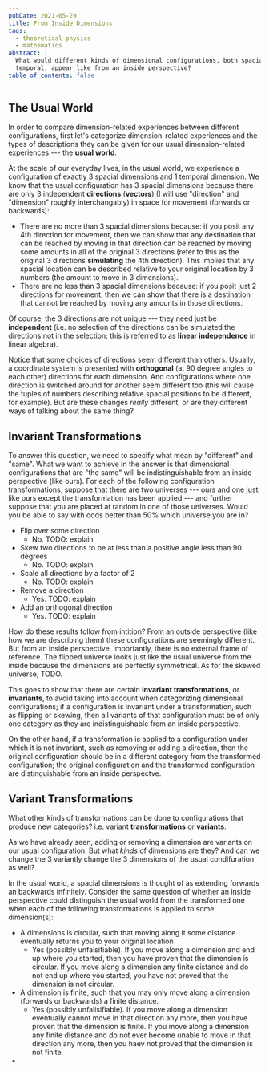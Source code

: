```yaml
---
pubDate: 2021-05-29
title: From Inside Dimensions
tags:
  - theoretical-physics
  - mathematics
abstract: |
  What would different kinds of dimensional configurations, both spacial and
  temporal, appear like from an inside perspective?
table_of_contents: false
---
```


## The Usual World

In order to compare dimension-related experiences between different
configurations, first let's categorize dimension-related experiences and the
types of descriptions they can be given for our usual dimension-related
experiences --- the **usual world**.

At the scale of our everyday lives, in the usual world, we experience a
configuration of exactly 3 spacial dimensions and 1 temporal dimension. We know
that the usual configuration has 3 spacial dimensions because there are only 3
independent **directions** (**vectors**) (I will use "direction" and "dimension"
roughly interchangably) in space for movement (forwards or backwards):

- There are no more than 3 spacial dimensions because: if you posit any 4th
  direction for movement, then we can show that any destination that can be
  reached by moving in that direction can be reached by moving some amounts in
  all of the original 3 directions (refer to this as the original 3 directions
  **simulating** the 4th direction). This implies that any spacial location can
  be described relative to your original location by 3 numbers (the amount to
  move in 3 dimensions).
- There are no less than 3 spacial dimensions because: if you posit just 2
  directions for movement, then we can show that there is a destination that
  cannot be reached by moving any amounts in those directions.

Of course, the 3 directions are not unique --- they need just be **independent**
(i.e. no selection of the directions can be simulated the directions not in the
selection; this is referred to as **linear independence** in linear algebra).

Notice that some choices of directions seem different than others. Usually, a
coordinate system is presented with **orthogonal** (at 90 degree angles to each
other) directions for each dimension. And configurations where one direction is
switched around for another seem different too (this will cause the tuples of
numbers describing relative spacial positions to be different, for example). But
are these changes _really_ different, or are they different ways of talking
about the same thing?

## Invariant Transformations

To answer this question, we need to specify what mean by "different" and "same".
What we want to achieve in the answer is that dimensional configurations that
are "the same" will be indistinguishable from an inside perspective (like ours).
For each of the following configuration transformations, suppose that there are
two universes --- ours and one just like ours except the transformation has been
applied --- and further suppose that you are placed at random in one of those
universes. Would you be able to say with odds better than 50% which universe you
are in?

- Flip over some direction
  - No. TODO: explain
- Skew two directions to be at less than a positive angle less than 90 degrees
  - No. TODO: explain
- Scale all directions by a factor of 2
  - No. TODO: explain
- Remove a direction
  - Yes. TODO: explain
- Add an orthogonal direction
  - Yes. TODO: explain

How do these results follow from intition? From an outside perspective (like how
we are describing them) these configurations are seemingly different. But from
an inside perspective, importantly, there is no external frame of reference. The
flipped universe looks just like the usual universe from the inside because the
dimensions are perfectly symmetrical. As for the skewed universe, TODO.

This goes to show that there are certain **invariant transformations**, or
**invariants**, to avoid taking into account when categorizing dimensional
configurations; if a configuration is invariant under a transformation, such as
flipping or skewing, then all variants of that configuration must be of only one
category as they are indistinguishable from an inside perspective.

On the other hand, if a transformation is applied to a configuration under which
it is not invariant, such as removing or adding a direction, then the original
configuration should be in a different category from the transformed
configuration; the original configuration and the transformed configuration are
distinguishable from an inside perspectve.

## Variant Transformations

What other kinds of transformations can be done to configurations that produce
new categories? i.e. variant **transformations** or **variants**.

As we have already seen, adding or removing a dimension are variants on our
usual configuration. But what _kinds_ of dimensions are they? And can we change
the 3 variantly change the 3 dimensions of the usual condifuration as well?

In the usual world, a spacial dimensions is thought of as extending forwards an
backwards infinitely. Consider the same question of whether an inside
perspective could distinguish the usual world from the transformed one when each
of the following transformations is applied to some dimension(s):

- A dimensions is circular, such that moving along it some distance eventually
  returns you to your original location
  - Yes (possibly unfalsifiable). If you move along a dimension and end up where
    you started, then you have proven that the dimension is circular. If you
    move along a dimension any finite distance and do not end up where you
    started, you have not proved that the dimension is not circular.
- A dimension is finite, such that you may only move along a dimension (forwards
  or backwards) a finite distance.
  - Yes (possibly unfalisifiable). If you move along a dimension eventually
    cannot move in that direction any more, then you have proven that the
    dimension is finite. If you move along a dimension any finite distance and
    do not ever become unable to move in that direction any more, then you haev
    not proved that the dimension is not finite.
-
